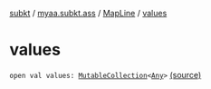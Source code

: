 [subkt](../../index.md) / [myaa.subkt.ass](../index.md) / [MapLine](index.md) / [values](./values.md)

# values

`open val values: `[`MutableCollection`](https://kotlinlang.org/api/latest/jvm/stdlib/kotlin.collections/-mutable-collection/index.html)`<`[`Any`](https://kotlinlang.org/api/latest/jvm/stdlib/kotlin/-any/index.html)`>` [(source)](https://github.com/Myaamori/SubKt/blob/0.1.12/src/main/kotlin/myaa/subkt/ass/parser.kt#L380)